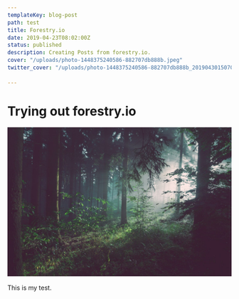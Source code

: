 ```yaml
---
templateKey: blog-post
path: test
title: Forestry.io
date: 2019-04-23T08:02:00Z
status: published
description: Creating Posts from forestry.io.
cover: "/uploads/photo-1448375240586-882707db888b.jpeg"
twitter_cover: "/uploads/photo-1448375240586-882707db888b_20190430150704867.jpg"

---
```

# Trying out forestry.io

![](/uploads/photo-1448375240586-882707db888b.jpeg)

This is my test.